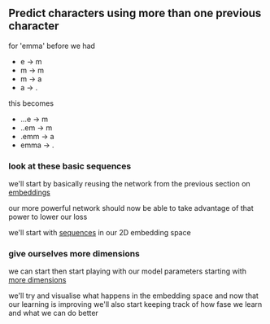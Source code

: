 ## Predict characters using more than one previous character

for 'emma' before we had

* e -> m
* m -> m
* m -> a
* a -> .

this becomes

* ...e  -> m
* ..em  -> m
* .emm  -> a
* emma  -> .

### look at these basic sequences

we'll start by basically reusing the network from the previous section on [embeddings](../embeddings)

our more powerful network should now be able to take advantage of that power to lower our loss

we'll start with [sequences](sequences.ipynb) in our 2D embedding space

### give ourselves more dimensions

we can start then start playing with our model parameters starting with [more dimensions](more_dimensions.ipynb)

we'll try and visualise what happens in the embedding space and now that our learning is improving we'll also 
start keeping track of how fase we learn and what we can do better 
